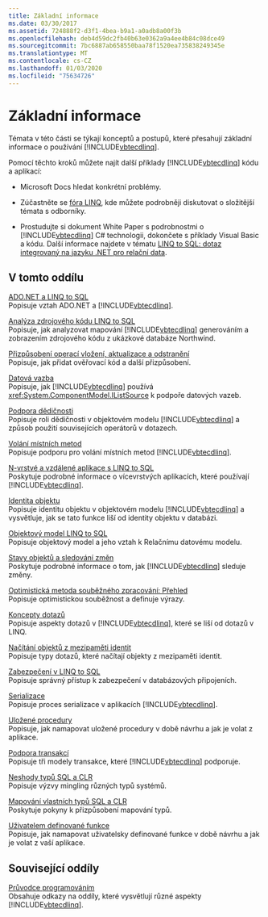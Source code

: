```yaml
---
title: Základní informace
ms.date: 03/30/2017
ms.assetid: 724888f2-d3f1-4bea-b9a1-a0adb8a00f3b
ms.openlocfilehash: deb4d59dc2fb40b63e0362a9a4ee4b84c08dce49
ms.sourcegitcommit: 7bc6887ab658550baa78f1520ea735838249345e
ms.translationtype: MT
ms.contentlocale: cs-CZ
ms.lasthandoff: 01/03/2020
ms.locfileid: "75634726"
---
```

# <a name="background-information"></a>Základní informace
Témata v této části se týkají konceptů a postupů, které přesahují základní informace o používání [!INCLUDE[vbtecdlinq](../../../../../../includes/vbtecdlinq-md.md)].  
  
 Pomocí těchto kroků můžete najít další příklady [!INCLUDE[vbtecdlinq](../../../../../../includes/vbtecdlinq-md.md)] kódu a aplikací:  
  
- Microsoft Docs hledat konkrétní problémy.  
  
- Zúčastněte se [fóra LINQ](https://go.microsoft.com/fwlink/?LinkId=76488), kde můžete podrobněji diskutovat o složitější témata s odborníky.  
  
- Prostudujte si dokument White Paper s podrobnostmi o [!INCLUDE[vbtecdlinq](../../../../../../includes/vbtecdlinq-md.md)] C# technologii, dokončete s příklady Visual Basic a kódu. Další informace najdete v tématu [LINQ to SQL: dotaz integrovaný na jazyku .NET pro relační data](https://go.microsoft.com/fwlink/?LinkId=93205).  
  
## <a name="in-this-section"></a>V tomto oddílu  
 [ADO.NET a LINQ to SQL](ado-net-and-linq-to-sql.md)  
 Popisuje vztah ADO.NET a [!INCLUDE[vbtecdlinq](../../../../../../includes/vbtecdlinq-md.md)].  
  
 [Analýza zdrojového kódu LINQ to SQL](analyzing-linq-to-sql-source-code.md)  
 Popisuje, jak analyzovat mapování [!INCLUDE[vbtecdlinq](../../../../../../includes/vbtecdlinq-md.md)] generováním a zobrazením zdrojového kódu z ukázkové databáze Northwind.  
  
 [Přizpůsobení operací vložení, aktualizace a odstranění](customizing-insert-update-and-delete-operations.md)  
 Popisuje, jak přidat ověřovací kód a další přizpůsobení.  
  
 [Datová vazba](data-binding.md)  
 Popisuje, jak [!INCLUDE[vbtecdlinq](../../../../../../includes/vbtecdlinq-md.md)] používá <xref:System.ComponentModel.IListSource> k podpoře datových vazeb.  
  
 [Podpora dědičnosti](inheritance-support.md)  
 Popisuje roli dědičnosti v objektovém modelu [!INCLUDE[vbtecdlinq](../../../../../../includes/vbtecdlinq-md.md)] a způsob použití souvisejících operátorů v dotazech.  
  
 [Volání místních metod](local-method-calls.md)  
 Popisuje podporu pro volání místních metod [!INCLUDE[vbtecdlinq](../../../../../../includes/vbtecdlinq-md.md)].  
  
 [N-vrstvé a vzdálené aplikace s LINQ to SQL](n-tier-and-remote-applications-with-linq-to-sql.md)  
 Poskytuje podrobné informace o vícevrstvých aplikacích, které používají [!INCLUDE[vbtecdlinq](../../../../../../includes/vbtecdlinq-md.md)].  
  
 [Identita objektu](object-identity.md)  
 Popisuje identitu objektu v objektovém modelu [!INCLUDE[vbtecdlinq](../../../../../../includes/vbtecdlinq-md.md)] a vysvětluje, jak se tato funkce liší od identity objektu v databázi.  
  
 [Objektový model LINQ to SQL](the-linq-to-sql-object-model.md)  
 Popisuje objektový model a jeho vztah k Relačnímu datovému modelu.  
  
 [Stavy objektů a sledování změn](object-states-and-change-tracking.md)  
 Poskytuje podrobné informace o tom, jak [!INCLUDE[vbtecdlinq](../../../../../../includes/vbtecdlinq-md.md)] sleduje změny.  
  
 [Optimistická metoda souběžného zpracování: Přehled](optimistic-concurrency-overview.md)  
 Popisuje optimistickou souběžnost a definuje výrazy.  
  
 [Koncepty dotazů](query-concepts.md)  
 Popisuje aspekty dotazů v [!INCLUDE[vbtecdlinq](../../../../../../includes/vbtecdlinq-md.md)], které se liší od dotazů v LINQ.  
  
 [Načítání objektů z mezipaměti identit](retrieving-objects-from-the-identity-cache.md)  
 Popisuje typy dotazů, které načítají objekty z mezipaměti identit.  
  
 [Zabezpečení v LINQ to SQL](security-in-linq-to-sql.md)  
 Popisuje správný přístup k zabezpečení v databázových připojeních.  
  
 [Serializace](serialization.md)  
 Popisuje proces serializace v aplikacích [!INCLUDE[vbtecdlinq](../../../../../../includes/vbtecdlinq-md.md)].  
  
 [Uložené procedury](stored-procedures.md)  
 Popisuje, jak namapovat uložené procedury v době návrhu a jak je volat z aplikace.  
  
 [Podpora transakcí](transaction-support.md)  
 Popisuje tři modely transakce, které [!INCLUDE[vbtecdlinq](../../../../../../includes/vbtecdlinq-md.md)] podporuje.  
  
 [Neshody typů SQL a CLR](sql-clr-type-mismatches.md)  
 Popisuje výzvy mingling různých typů systémů.  
  
 [Mapování vlastních typů SQL a CLR](sql-clr-custom-type-mappings.md)  
 Poskytuje pokyny k přizpůsobení mapování typů.  
  
 [Uživatelem definované funkce](user-defined-functions.md)  
 Popisuje, jak namapovat uživatelsky definované funkce v době návrhu a jak je volat z vaší aplikace.  
  
## <a name="related-sections"></a>Související oddíly  
 [Průvodce programováním](programming-guide.md)  
 Obsahuje odkazy na oddíly, které vysvětlují různé aspekty [!INCLUDE[vbtecdlinq](../../../../../../includes/vbtecdlinq-md.md)].
